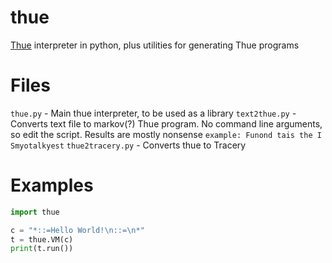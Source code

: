 # thue
[Thue](https://esolangs.org/wiki/Thue) interpreter in python, plus utilities for generating Thue programs
# Files
`thue.py` - Main thue interpreter, to be used as a library
`text2thue.py` - Converts text file to markov(?) Thue program. No command line arguments, so edit the script. Results are mostly nonsense `example: Funond tais the I Smyotalkyest`
`thue2tracery.py` - Converts thue to Tracery
# Examples
```py
import thue

c = "*::=Hello World!\n::=\n*"
t = thue.VM(c)
print(t.run())
```
